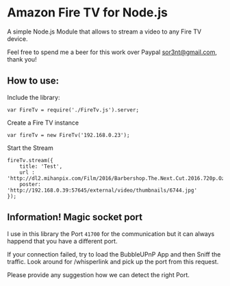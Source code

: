 # Amazon Fire TV for Node.js
A simple Node.js Module that allows to stream a video to any Fire TV device.

 Feel free to spend me a beer for this work over Paypal sor3nt@gmail.com, thank you!

## How to use:

Include the library:
```
var FireTv = require('./FireTv.js').server;

```

Create a Fire TV instance
```
var fireTv = new FireTv('192.168.0.23');
```

Start the Stream
```
fireTv.stream({
    title: 'Test',
    url : 'http://dl2.mihanpix.com/Film/2016/Barbershop.The.Next.Cut.2016.720p.Ozlem.mp4',
    poster: 'http://192.168.0.39:57645/external/video/thumbnails/6744.jpg'
});
```

## Information! Magic socket port
  
I use in this library the Port `41700` for the communication but it can always happend that you have a different port.

If your connection failed, try to load the BubbleUPnP App and then Sniff the traffic. Look around for /whisperlink and pick up the port from this request.

Please provide any suggestion how we can detect the right Port.


